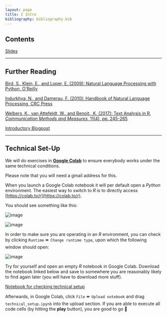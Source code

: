 ```yaml
---
layout: page
title: I Intro
bibliography: bibliography.bib
---
```


## Contents

[Slides](slides/slides_I.pdf)

***

## Further Reading

[Bird, S., Klein, E., and Loper, E. (2009): Natural Language Processing with Python, O'Reilly](literature/bird_etal_2009.pdf)

[Indurkhya, N., and Damerau, F. (2010): Handbook of Natural Language Processing, CRC Press](https://ebookcentral.proquest.com/lib/ub-lmu/reader.action?docID=565922&ppg=1)

[Welbers, K., van Attefeldt, W., and Benoit., K. (2017): Text Analysis in R, *Communication Methods and Measures*, 11(4), pp. 245-265](literature/welbers_etal_2017.pdf)

[Introductory Blogpost](https://towardsdatascience.com/your-guide-to-natural-language-processing-nlp-48ea2511f6e1)

***

## Technical Set-Up

We will do exercises in [**Google Colab**](https://www.youtube.com/watch?v=inN8seMm7UI) to ensure everybody works under the same technical conditions.

Please note that you will need a gmail address for this.

When you launch a Google Colab notebook it will per default open a *Python* environment.
The easiest way to switch to *R* is to directly access [https://colab.to/r](https://colab.to/r).

You should see something like this:

![image](https://user-images.githubusercontent.com/63582944/113972749-777b6500-983b-11eb-9cdc-8adebacba704.png)

![image](https://user-images.githubusercontent.com/63582944/113972875-b1e50200-983b-11eb-87ac-e9da65524523.png)

In order to make sure you are operating in an *R* environment, you can check by clicking `Runtime` ⏩ `Change runtime type`, upon which the following window should open:

![image](https://user-images.githubusercontent.com/63582944/113479801-5f998f00-9491-11eb-9e42-d595f3349a3c.png)

Try for yourself and open an empty *R* notebook in Google Colab.
Download the notebook linked below and save to somewhere you are reasonably likely to find again later (you will have to download more stuff). 

[Notebook for checking technical setup](technical_setup.ipynb)

Afterwards, in Google Colab, click `File` ⏩ `Upload notebook` and drag `technical_setup.ipynb` into the upload section.
If you are able to execute all code cells (by hitting the **play** button), you are good to go 👾

